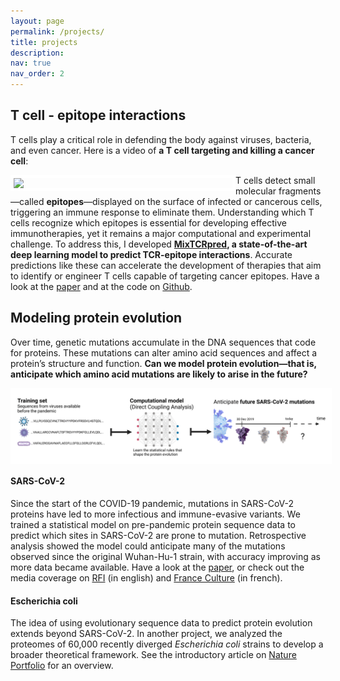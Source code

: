 ```yaml
---
layout: page
permalink: /projects/
title: projects
description: 
nav: true
nav_order: 2
---
```


## T cell - epitope interactions

T cells play a critical role in defending the body against viruses, bacteria, and even cancer. 
Here is a video of **a T cell targeting and killing a cancer cell**:

<img align="left" src="../assets/img/t_cell_killing_cancer.gif" width="350" style="border: 5px solid white;">

T cells detect small molecular fragments—called **epitopes**—displayed on the surface of infected or cancerous cells, triggering an immune response to eliminate them.  Understanding which T cells recognize which epitopes is essential for developing effective immunotherapies, yet it remains a major computational and experimental challenge.  To address this, I developed **[MixTCRpred](https://github.com/GfellerLab/MixTCRpred), a state-of-the-art deep learning model to predict TCR-epitope interactions**.  Accurate predictions like these can accelerate the development of therapies that aim to identify or engineer T cells capable of targeting cancer epitopes. Have a look at the [paper](https://www.biorxiv.org/content/10.1101/2023.09.13.557561v1) and at the code on [Github](https://github.com/GfellerLab/MixTCRpred).

  
## Modeling protein evolution

Over time, genetic mutations accumulate in the DNA sequences that code for proteins. These mutations can alter amino acid sequences and affect a protein’s structure and function.
**Can we model protein evolution—that is, anticipate which amino acid mutations are likely to arise in the future?**

<img align="center" src="../assets/img/dca_covid.png" width="800" style="border: 5px solid white;">

#### SARS-CoV-2
Since the start of the COVID-19 pandemic, mutations in SARS-CoV-2 proteins have led to more infectious and immune-evasive variants.
We trained a statistical model on pre-pandemic protein sequence data to predict which sites in SARS-CoV-2 are prone to mutation. Retrospective analysis showed the model could anticipate many of the mutations observed since the original Wuhan-Hu-1 strain, with accuracy improving as more data became available.
Have a look at the [paper](https://www.pnas.org/doi/abs/10.1073/pnas.2113118119), or check out the media coverage on [RFI](https://www.rfi.fr/en/science-and-technology/20220214-from-the-labs-french-scientists-predict-possible-covid-mutation-sites) (in english) and [France Culture](https://www.radiofrance.fr/franceculture/podcasts/le-journal-des-sciences/le-journal-des-sciences-du-jeudi-13-janvier-2022-7412422) (in french).

#### Escherichia coli
The idea of using evolutionary sequence data to predict protein evolution extends beyond SARS-CoV-2. In another project, we analyzed the proteomes of 60,000 recently diverged *Escherichia coli* strains to develop a broader theoretical framework. See the introductory article on [Nature Portfolio](https://communities.springernature.com/posts/deciphering-polymorphism-in-e-coli) for an overview. 
